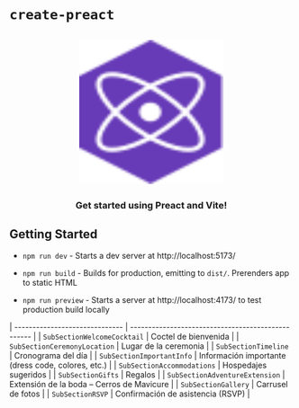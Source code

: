 # `create-preact`

<h2 align="center">
  <img height="256" width="256" src="./src/assets/preact.svg">
</h2>

<h3 align="center">Get started using Preact and Vite!</h3>

## Getting Started

-   `npm run dev` - Starts a dev server at http://localhost:5173/

-   `npm run build` - Builds for production, emitting to `dist/`. Prerenders app to static HTML

-   `npm run preview` - Starts a server at http://localhost:4173/ to test production build locally

| ------------------------------ | -------------------------------------------------- |
| `SubSectionWelcomeCocktail`    | Coctel de bienvenida                               |
| `SubSectionCeremonyLocation`   | Lugar de la ceremonia                              |
| `SubSectionTimeline`           | Cronograma del día                                 |
| `SubSectionImportantInfo`      | Información importante (dress code, colores, etc.) |
| `SubSectionAccommodations`     | Hospedajes sugeridos                               |
| `SubSectionGifts`              | Regalos                                            |
| `SubSectionAdventureExtension` | Extensión de la boda – Cerros de Mavicure          |
| `SubSectionGallery`            | Carrusel de fotos                                  |
| `SubSectionRSVP`               | Confirmación de asistencia (RSVP)                  |

